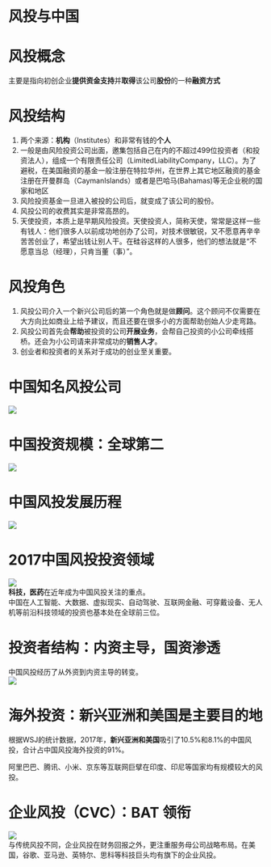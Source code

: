 # 风投与中国
# 风投概念
主要是指向初创企业**提供资金支持**并**取得**该公司**股份**的一种**融资方式**   

# 风投结构
1) 两个来源：**机构**（Institutes）和非常有钱的**个人**   
2) 一般是由风险投资公司出面，邀集包括自己在内的不超过499位投资者（和投资法人），组成一个有限责任公司（LimitedLiabilityCompany，LLC）。为了避税，在美国融资的基金一般注册在特拉华州，在世界上其它地区融资的基金注册在开曼群岛（CaymanIslands）或者是巴哈马(Bahamas)等无企业税的国家和地区
3) 风险投资基金一旦进入被投的公司后，就变成了该公司的股份。
4) 风投公司的收费其实是非常高昂的。
5) 天使投资，本质上是早期风险投资。天使投资人，简称天使，常常是这样一些有钱人：他们很多人以前成功地创办了公司，对技术很敏锐，又不愿意再辛辛苦苦创业了，希望出钱让别人干。在硅谷这样的人很多，他们的想法就是“不愿意当总（经理），只肯当董（事）”。

# 风投角色
1) 风投公司介入一个新兴公司后的第一个角色就是做**顾问**。这个顾问不仅需要在大方向比如商业上给予建议，而且还要在很多小的方面帮助创始人少走弯路。
2) 风投公司首先会**帮助**被投资的公司**开展业务**，会帮自己投资的小公司牵线搭桥。还会为小公司请来非常成功的**销售人才**。
3) 创业者和投资者的关系对于成功的创业至关重要。


# 中国知名风投公司
![](https://github.com/lanruoshengchunxia/swi-homework/raw/gh-pages/images/风投公司排名.jpg)<br>

# 中国投资规模：全球第二
![](https://github.com/lanruoshengchunxia/swi-homework/raw/gh-pages/images/规模.jpg)<br>

# 中国风投发展历程
![](https://github.com/lanruoshengchunxia/swi-homework/raw/gh-pages/images/发展历程.jpg)<br>

# 2017中国风投投资领域
![](https://github.com/lanruoshengchunxia/swi-homework/raw/gh-pages/images/投资领域.jpg)<br> 
**科技，医药**在近年成为中国风投关注的重点。      
中国在人工智能、大数据、虚拟现实、自动驾驶、互联网金融、可穿戴设备、无人机等前沿科技领域的投资也基本处在全球前三位。 

# 投资者结构：内资主导，国资渗透
中国风投经历了从外资到内资主导的转变。   
![](https://github.com/lanruoshengchunxia/swi-homework/raw/gh-pages/images/融资来源.jpg)<br> 

# 海外投资：新兴亚洲和美国是主要目的地
根据WSJ的统计数据，2017年，**新兴亚洲和美国**吸引了10.5%和8.1%的中国风投，合计占中国风投海外投资的91%。

阿里巴巴、腾讯、小米、京东等互联网巨擘在印度、印尼等国家均有规模较大的风投。

# 企业风投（CVC）：BAT 领衔
![](https://github.com/lanruoshengchunxia/swi-homework/raw/gh-pages/images/BAT.jpg)<br> 
与传统风投不同，企业风投在财务回报之外，更注重服务母公司战略布局。在美国，谷歌、亚马逊、英特尔、思科等科技巨头均有旗下的企业风投。